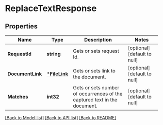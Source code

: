 # ReplaceTextResponse

## Properties
Name | Type | Description | Notes
------------ | ------------- | ------------- | -------------
**RequestId** | **string** | Gets or sets request Id. | [optional] [default to null]
**DocumentLink** | [***FileLink**](FileLink.md) | Gets or sets link to the document. | [optional] [default to null]
**Matches** | **int32** | Gets or sets number of occurrences of the captured text in the document. | [optional] [default to null]

[[Back to Model list]](../README.md#documentation-for-models) [[Back to API list]](../README.md#documentation-for-api-endpoints) [[Back to README]](../README.md)


